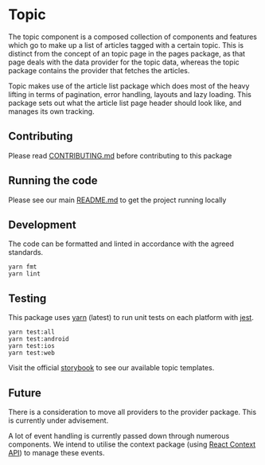 # Topic

The topic component is a composed collection of components and features which go
to make up a list of articles tagged with a certain topic. This is distinct from
the concept of an topic page in the pages package, as that page deals with the
data provider for the topic data, whereas the topic package contains the
provider that fetches the articles.

Topic makes use of the article list package which does most of the heavy lifting
in terms of pagination, error handling, layouts and lazy loading. This package
sets out what the article list page header should look like, and manages its own
tracking.

## Contributing

Please read [CONTRIBUTING.md](./CONTRIBUTING.md) before contributing to this
package

## Running the code

Please see our main [README.md](../README.md) to get the project running locally

## Development

The code can be formatted and linted in accordance with the agreed standards.

```
yarn fmt
yarn lint
```

## Testing

This package uses [yarn](https://yarnpkg.com) (latest) to run unit tests on each
platform with [jest](https://facebook.github.io/jest/).

```
yarn test:all
yarn test:android
yarn test:ios
yarn test:web
```

Visit the official
[storybook](http://components.thetimes.co.uk/?knob-Size%20of%20ad%20placeholder%3A=default&knob-GraphQL%C2%A0Endpoint%20%28leave%C2%A0empty%C2%A0for%20mock%C2%A0data%29=&selectedKind=Pages%2FTopic&selectedStory=Default&full=0&addons=1&stories=1&panelRight=0&addonPanel=storybooks%2Fstorybook-addon-knobs)
to see our available topic templates.

## Future

There is a consideration to move all providers to the provider package. This is
currently under advisement.

A lot of event handling is currently passed down through numerous components. We
intend to utilise the context package (using
[React Context API](https://reactjs.org/docs/context.html)) to manage these
events.
